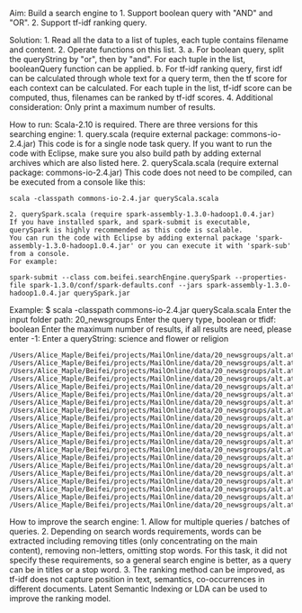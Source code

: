 Aim:
    Build a search engine to 
    1. Support boolean query with "AND" and "OR".
    2. Support tf-idf ranking query.
   
Solution:
    1. Read all the data to a list of tuples, each tuple contains filename and content.
    2. Operate functions on this list.
    3. 
        a. For boolean query, split the queryString by "or", then by "and". For each tuple in the list, booleanQuery function can be applied. 
        b. For tf-idf ranking query, first idf can be calculated through whole text for a query term, then the tf score for each context can be calculated. For each tuple in the list, tf-idf score can be computed, thus, filenames can be ranked by tf-idf scores.
    4. Additional consideration:
        Only print a maximum number of results. 

How to run:
    Scala-2.10 is required.
    There are three versions for this searching engine:
    1. query.scala  (require external package: commons-io-2.4.jar)
    This code is for a single node task query. If you want to run the code with Eclipse, make sure you also build path by adding external archives which are also listed here. 
    2. queryScala.scala (require external package: commons-io-2.4.jar)
    This code does not need to be compiled, can be executed from a console like this:

    scala -classpath commons-io-2.4.jar queryScala.scala

    2. querySpark.scala (require spark-assembly-1.3.0-hadoop1.0.4.jar) 
    If you have installed spark, and spark-submit is executable, querySpark is highly recommended as this code is scalable. 
    You can run the code with Eclipse by adding external package 'spark-assembly-1.3.0-hadoop1.0.4.jar' or you can execute it with 'spark-sub' from a console. 
    For example: 

    spark-submit --class com.beifei.searchEngine.querySpark --properties-file spark-1.3.0/conf/spark-defaults.conf --jars spark-assembly-1.3.0-hadoop1.0.4.jar querySpark.jar

Example:
    $ scala -classpath commons-io-2.4.jar queryScala.scala
    Enter the input folder path: 20_newsgroups
    Enter the query type, boolean or tfidf: boolean
    Enter the maximum number of results, if all results are need, please enter -1: 
    Enter a queryString: science and flower or religion


    /Users/Alice_Maple/Beifei/projects/MailOnline/data/20_newsgroups/alt.atheism/49960
    /Users/Alice_Maple/Beifei/projects/MailOnline/data/20_newsgroups/alt.atheism/51060
    /Users/Alice_Maple/Beifei/projects/MailOnline/data/20_newsgroups/alt.atheism/51122
    /Users/Alice_Maple/Beifei/projects/MailOnline/data/20_newsgroups/alt.atheism/51130
    /Users/Alice_Maple/Beifei/projects/MailOnline/data/20_newsgroups/alt.atheism/51164
    /Users/Alice_Maple/Beifei/projects/MailOnline/data/20_newsgroups/alt.atheism/51184
    /Users/Alice_Maple/Beifei/projects/MailOnline/data/20_newsgroups/alt.atheism/51229
    /Users/Alice_Maple/Beifei/projects/MailOnline/data/20_newsgroups/alt.atheism/51233
    /Users/Alice_Maple/Beifei/projects/MailOnline/data/20_newsgroups/alt.atheism/51234
    /Users/Alice_Maple/Beifei/projects/MailOnline/data/20_newsgroups/alt.atheism/51235
    /Users/Alice_Maple/Beifei/projects/MailOnline/data/20_newsgroups/alt.atheism/51237
    /Users/Alice_Maple/Beifei/projects/MailOnline/data/20_newsgroups/alt.atheism/51238
    /Users/Alice_Maple/Beifei/projects/MailOnline/data/20_newsgroups/alt.atheism/51243
    /Users/Alice_Maple/Beifei/projects/MailOnline/data/20_newsgroups/alt.atheism/51261
    /Users/Alice_Maple/Beifei/projects/MailOnline/data/20_newsgroups/alt.atheism/51275
    /Users/Alice_Maple/Beifei/projects/MailOnline/data/20_newsgroups/alt.atheism/51300
    /Users/Alice_Maple/Beifei/projects/MailOnline/data/20_newsgroups/alt.atheism/51315
    /Users/Alice_Maple/Beifei/projects/MailOnline/data/20_newsgroups/alt.atheism/51318
    /Users/Alice_Maple/Beifei/projects/MailOnline/data/20_newsgroups/alt.atheism/52499
    /Users/Alice_Maple/Beifei/projects/MailOnline/data/20_newsgroups/alt.atheism/53066

    

How to improve the search engine:
    1. Allow  for multiple queries / batches of queries.
    2. Depending on search words requirements, words can be extracted including removing titles (only concentrating on the main content), removing non-letters, omitting stop words. For this task, it did not specify these requirements, so a general search engine is better, as a query can be in titles or a stop word.
    3. The ranking method can be improved, as tf-idf does not capture position in text, semantics, co-occurrences in different documents. Latent Semantic Indexing or LDA can be used to improve the ranking model.
